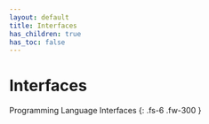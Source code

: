 ```yaml
---
layout: default
title: Interfaces
has_children: true
has_toc: false
---
```


# Interfaces

Programming Language Interfaces
{: .fs-6 .fw-300 }